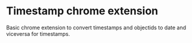 # Timestamp chrome extension

Basic chrome extension to convert timestamps and objectids to date and viceversa for timestamps.
